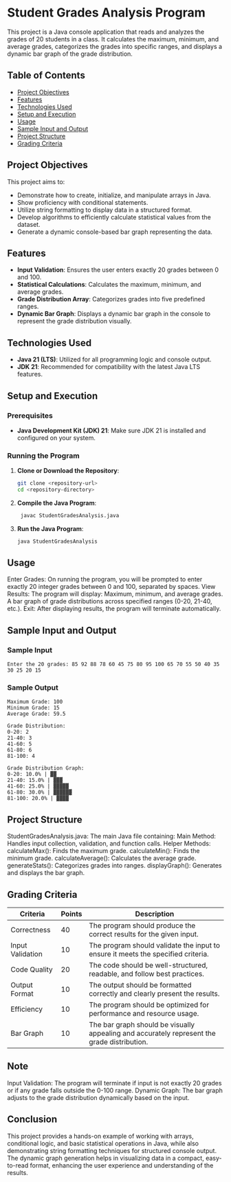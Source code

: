 # Student Grades Analysis Program

This project is a Java console application that reads and analyzes the grades of 20 students in a class. It calculates the maximum, minimum, and average grades, categorizes the grades into specific ranges, and displays a dynamic bar graph of the grade distribution.

## Table of Contents

- [Project Objectives](#project-objectives)
- [Features](#features)
- [Technologies Used](#technologies-used)
- [Setup and Execution](#setup-and-execution)
- [Usage](#usage)
- [Sample Input and Output](#sample-input-and-output)
- [Project Structure](#project-structure)
- [Grading Criteria](#grading-criteria)

## Project Objectives

This project aims to:

- Demonstrate how to create, initialize, and manipulate arrays in Java.
- Show proficiency with conditional statements.
- Utilize string formatting to display data in a structured format.
- Develop algorithms to efficiently calculate statistical values from the dataset.
- Generate a dynamic console-based bar graph representing the data.

## Features

- **Input Validation**: Ensures the user enters exactly 20 grades between 0 and 100.
- **Statistical Calculations**: Calculates the maximum, minimum, and average grades.
- **Grade Distribution Array**: Categorizes grades into five predefined ranges.
- **Dynamic Bar Graph**: Displays a dynamic bar graph in the console to represent the grade distribution visually.

## Technologies Used

- **Java 21 (LTS)**: Utilized for all programming logic and console output.
- **JDK 21**: Recommended for compatibility with the latest Java LTS features.

## Setup and Execution

### Prerequisites

- **Java Development Kit (JDK) 21**: Make sure JDK 21 is installed and configured on your system.

### Running the Program

1. **Clone or Download the Repository**:

   ```bash
   git clone <repository-url>
   cd <repository-directory>


2. **Compile the Java Program**:

   ```bash
    javac StudentGradesAnalysis.java


3. **Run the Java Program**:

    ```bash
    java StudentGradesAnalysis

## Usage

Enter Grades: On running the program, you will be prompted to enter exactly 20 integer grades between 0 and 100, separated by spaces.
View Results: The program will display:
Maximum, minimum, and average grades.
A bar graph of grade distributions across specified ranges (0-20, 21-40, etc.).
Exit: After displaying results, the program will terminate automatically.

## Sample Input and Output

### Sample Input

```plaintext
Enter the 20 grades: 85 92 88 78 60 45 75 80 95 100 65 70 55 50 40 35 30 25 20 15
```

### Sample Output

```plaintext
Maximum Grade: 100
Minimum Grade: 15
Average Grade: 59.5

Grade Distribution:
0-20: 2
21-40: 3
41-60: 5
61-80: 6
81-100: 4

Grade Distribution Graph:
0-20: 10.0% | ▓▓
21-40: 15.0% | ▓▓▓
41-60: 25.0% | ▓▓▓▓▓
61-80: 30.0% | ▓▓▓▓▓▓
81-100: 20.0% | ▓▓▓▓
```

## Project Structure

StudentGradesAnalysis.java: The main Java file containing:
Main Method: Handles input collection, validation, and function calls.
Helper Methods:
calculateMax(): Finds the maximum grade.
calculateMin(): Finds the minimum grade.
calculateAverage(): Calculates the average grade.
generateStats(): Categorizes grades into ranges.
displayGraph(): Generates and displays the bar graph.

## Grading Criteria

| Criteria           | Points | Description                                                                 |
|--------------------|--------|-----------------------------------------------------------------------------|
| Correctness        | 40     | The program should produce the correct results for the given input.         |
| Input Validation   | 10     | The program should validate the input to ensure it meets the specified criteria. |
| Code Quality       | 20     | The code should be well-structured, readable, and follow best practices.    |
| Output Format      | 10     | The output should be formatted correctly and clearly present the results.   |
| Efficiency         | 10     | The program should be optimized for performance and resource usage.         |
| Bar Graph          | 10     | The bar graph should be visually appealing and accurately represent the grade distribution. |

## Note

Input Validation: The program will terminate if input is not exactly 20 grades or if any grade falls outside the 0-100 range.
Dynamic Graph: The bar graph adjusts to the grade distribution dynamically based on the input.

## Conclusion

This project provides a hands-on example of working with arrays, conditional logic, and basic statistical operations in Java, while also demonstrating string formatting techniques for structured console output. The dynamic graph generation helps in visualizing data in a compact, easy-to-read format, enhancing the user experience and understanding of the results.